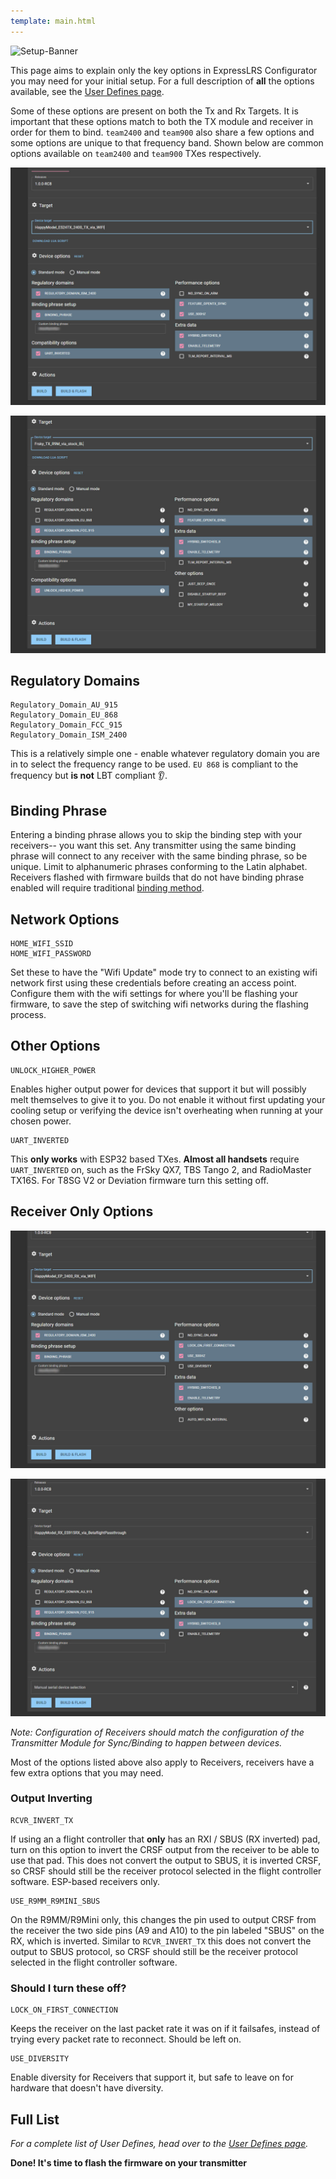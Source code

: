 ```yaml
---
template: main.html
---
```


![Setup-Banner](https://github.com/ExpressLRS/ExpressLRS-Hardware/raw/master/img/quick-start.png)

This page aims to explain only the key options in ExpressLRS Configurator you may need for your initial setup. For a full description of **all** the options available, see the [User Defines page](../../software/user-defines/).

Some of these options are present on both the Tx and Rx Targets. It is important that these options match to both the TX module and receiver in order for them to bind. `team2400` and `team900` also share a few options and some options are unique to that frequency band. Shown below are common options available on `team2400` and `team900` TXes respectively.

![2400 TX Options](../assets/images/ConfigurationOptions2400tx.jpg)

![900 TX Options](../assets/images/ConfigurationOptions900tx.jpg)

## Regulatory Domains
```
Regulatory_Domain_AU_915
Regulatory_Domain_EU_868
Regulatory_Domain_FCC_915
Regulatory_Domain_ISM_2400
```
This is a relatively simple one - enable whatever regulatory domain you are in to select the frequency range to be used. `EU 868` is compliant to the frequency but **is not** LBT compliant 👂.

## Binding Phrase

Entering a binding phrase allows you to skip the binding step with your receivers-- you want this set. Any transmitter using the same binding phrase will connect to any receiver with the same binding phrase, so be unique. Limit to alphanumeric phrases conforming to the Latin alphabet. Receivers flashed with firmware builds that do not have binding phrase enabled will require traditional [binding method](../../quick-start/binding/).

## Network Options

```
HOME_WIFI_SSID
HOME_WIFI_PASSWORD
```
Set these to have the "Wifi Update" mode try to connect to an existing wifi network first using these credentials before creating an access point. Configure them with the wifi settings for where you'll be flashing your firmware, to save the step of switching wifi networks during the flashing process.

## Other Options

```
UNLOCK_HIGHER_POWER 
```
Enables higher output power for devices that support it but will possibly melt themselves to give it to you. Do not enable it without first updating your cooling setup or verifying the device isn't overheating when running at your chosen power.

```
UART_INVERTED
```
This **only works** with ESP32 based TXes. **Almost all handsets** require `UART_INVERTED` on, such as the FrSky QX7, TBS Tango 2, and RadioMaster TX16S. For T8SG V2 or Deviation firmware turn this setting off.

## Receiver Only Options ##

![2400 RX Options](../assets/images/ConfigurationOptions2400rx.jpg)

![900 RX Options](../assets/images/ConfigurationOptions900rx.jpg)

*Note: Configuration of Receivers should match the configuration of the Transmitter Module for Sync/Binding to happen between devices.*

Most of the options listed above also apply to Receivers, receivers have a few extra options that you may need.

### Output Inverting

```
RCVR_INVERT_TX
```
If using an a flight controller that **only** has an RXI / SBUS (RX inverted) pad, turn on this option to invert the CRSF output from the receiver to be able to use that pad. This does not convert the output to SBUS, it is inverted CRSF, so CRSF should still be the receiver protocol selected in the flight controller software. ESP-based receivers only.

```
USE_R9MM_R9MINI_SBUS
```
On the R9MM/R9Mini only, this changes the pin used to output CRSF from the receiver the two side pins (A9 and A10) to the pin labeled "SBUS" on the RX, which is inverted. Similar to `RCVR_INVERT_TX` this does not convert the output to SBUS protocol, so CRSF should still be the receiver protocol selected in the flight controller software.

### Should I turn these off?
```
LOCK_ON_FIRST_CONNECTION
```
Keeps the receiver on the last packet rate it was on if it failsafes, instead of trying every packet rate to reconnect. Should be left on.

```
USE_DIVERSITY
```
Enable diversity for Receivers that support it, but safe to leave on for hardware that doesn't have diversity.

## Full List

*For a complete list of User Defines, head over to the [User Defines page](../../software/user-defines/).*

**Done! It's time to flash the firmware on your transmitter**
